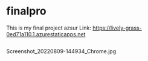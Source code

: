 # finalpro
This is my final project 
azsur Link:  https://lively-grass-0ed71a110.1.azurestaticapps.net


<img>

Screenshot_20220809-144934_Chrome.jpg


